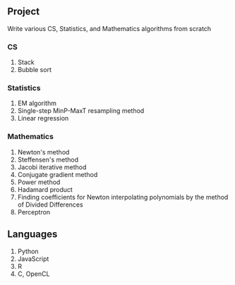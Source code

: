 ## Project

Write various CS, Statistics, and Mathematics algorithms from scratch

### CS

1. Stack
2. Bubble sort

### Statistics

1. EM algorithm
2. Single-step MinP-MaxT resampling method
3. Linear regression

### Mathematics

1. Newton's method
2. Steffensen's method
3. Jacobi iterative method
4. Conjugate gradient method
5. Power method
6. Hadamard product
7. Finding coefficients for Newton interpolating polynomials by the method of Divided Differences
8. Perceptron

## Languages

1. Python
2. JavaScript
3. R
4. C, OpenCL
